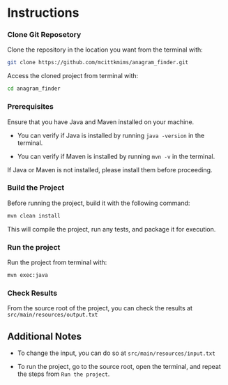 # Instructions

### Clone Git Reposetory

Clone the repository in the location you want from the terminal with:
```bash
git clone https://github.com/mcittkmims/anagram_finder.git
```

Access the cloned project from terminal with:
```zsh
cd anagram_finder
```

### Prerequisites

Ensure that you have Java and Maven installed on your machine.

- You can verify if Java is installed by running `java -version` in the terminal.

- You can verify if Maven is installed by running `mvn -v` in the terminal.

If Java or Maven is not installed, please install them before proceeding.

### Build the Project
Before running the project, build it with the following command:

```bash
mvn clean install
```

This will compile the project, run any tests, and package it for execution.

### Run the project

Run the project from terminal with:
```bash
mvn exec:java
```

### Check Results
From the source root of the project, you can check the results at `src/main/resources/output.txt`


## Additional Notes

* To change the input, you can do so at `src/main/resources/input.txt`

* To run the project, go to the source root, open the terminal, and repeat the steps from `Run the project`.

